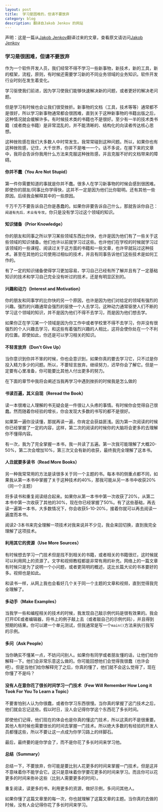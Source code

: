 ```yaml
---
layout: post
title:  学习是困难的，但请不要放弃 
category: blog
description: 翻译自Jakob Jenkov 的网站
---
```


声明：这是一篇从[Jakob Jenkov]翻译过来的文章，查看原文请访问[Jakob Jenkov]

### 学习是很困难，但请不要放弃

作为一个软件开发人员，我们经常不得不学习一些新事物，新技术，新的工具，新的框架，流程，原则，有时候还需要学习新的不同业务领域的业务知识。软件开发行业时刻在发生着变化。

学习驱使我们前进，因为学习使我们能够快速解决新的问题，或者更好的解决老问题。

但是学习有时候也会让我们很受挫折。新事物的文档（工具，技术等等）通常都不是很好，所以学习新事物通常都会很困难，直到关于这种新事物的书籍出版之后，这种情况就会缓解许多。有时候技术类的书籍也不是很好。至少有一半的技术类书籍（或者商业书籍）是非常混乱的，并不能清晰的、结构化的向读者传达核心思想。

这种挫败感在我们大多数人中时常发生。我常常碰到这种问题。所以，如果你也有这种挫败感，记住，大千世界，你并不是唯一一个。话不多说，在接下来的文章中，我将会告诉你我用什么方法来克服这种挫败感，并且克服不好的文档带来的障碍。

#### 你并不蠢（You Are Not Stupid）

第一件你需要知道的事就是你并不蠢。很多人在学习新事物的时候会感到很困难。即使你的朋友/同事比你学得快，这并不一定是因为他们比你聪明。还有其他一些原因。后续我会解释其中的一些原因。

千万千万不要告诉自己你是愚蠢的。如果你非要告诉自己什么，那就告诉你自己：`闻道有先后，术业有专攻`，你只是没有学习过这个领域的知识。

#### 知识储备（Prior Knowledge）

你的朋友和同事之所以学习某些领域东西比你快，也许是因为他们有了一些关于这些领域的知识储备。他们也许以前就学习过这些。也许他们在学校的时候就学习过该领域的一些课程、阅读过关于这方面的书籍和一些文章，也许早就玩过这种技术。甚至在其他的公司使用过相似的技术，并且有同事告诉他们这些技术是如何工作的。

有了一定的知识储备使得学习更加容易，学习自己已经有所了解并且有了一定基础知识的技术和学习自己完全没有听过的技术，还是有明显区别的。

#### 兴趣和动力（Interest and Motivation）

你的朋友和同事学的比你快的另一个原因，也许是因为他们对给定的领域有强烈的兴趣。强烈的兴趣通常会强烈的驱使一个人去学习。这种动力通常驱使人们不断的学习这个领域的知识，并不是因为他们不得不去学习，而是因为他们想去学。

如果你正在学习某一个领域是因为你工作中或者学校里不得不去学习，你并没有很强烈的个人兴趣去学习，和这些有着强烈兴趣的人相比，这将会使你处在一个不利的位置。即使如此，你还是可以学习相关的知识。

#### 不轻言放弃（Don't Give Up）

当你意识到你并不笨的时候，你也会意识到，如果你真的要去学习它，只不过是你投入精力多少的问题。所以，不要轻言放弃。继续努力，迟早你会了解它。但是一定要有心里准备，你可能要比其他人付出更多的努力。

在下面的章节中我将会阐述当我再学习中遇到挫折的时候我是怎么做的

#### 书读百遍，其义自现（Reread the Book）

读一本很难让人理解的书无疑会是一件很让人头疼的事情。有时候你会觉得自己很蠢。然而随着你经验的增长，你会发现大多数的书写的都不是很好。

如果第一遍你没读懂，那就再读一遍，你肯定会获益匪浅。因为第一次阅读的时候你已经掌握了一定的内容，这样，第二次的阅读的时候你的大脑将会更多的去理解你不懂得内容。

有一次，我为了完全掌握一本书，我一共读了五遍。第一次我可能理解了大概20-50%，第二次会增加10%，第三次又会有新的收获，最终我完全理解了这本书。 

#### 人丑就要多读书（Read More Books）

另一种我常常用的方法是读很多关于同一个主题的书。每本书的侧重点都不同，如果我从第一本书中掌握了关于这种技术的40%，那我可能从另一本书中收获20%（同一个主题）

将多读书和重复阅读结合起来。如果你从第一本书中第一次收获了20%，从第二本书中第一次收获了其他的30%，现在你已经掌握了50%。有了这些基础，再去读一遍第一本书，大多数情况下，你会收获5-10-20%，接着你就可以再去阅读一遍度而本书。

阅读2-3本书来完全理解一项技术对我来说并不少见，我会来回切换，直到我完全理解了这项技术。


#### 利用其它的资源（Use More Sources）

有时候想去学习一门技术但是找不到相关的书籍，或者相关的书籍很烂，这时候就可以利用网上的资源了。文字和视频教程都是非常有用的补充。网络上的一篇文章有时候只是为了说明一个小问题，或者更简明的概述，这比长篇大论的书本要好的多。视频也是如此。

和读书一样，从网上我也会看好几个关于同一个主题的文章和视频，直到觉得我完全理解了。

#### 多动手（Make Examples）

当我学一些和编程相关的技术的时候，我发现自己敲示例代码是很有效果的。我会打开IDE或者编辑器，将书上的例子敲上去（或者敲自己的示例代码），并且得到预期的结果。你可以建一个单元测试，但我通常是写一个`main()`方法来执行我写的示例。

#### 多问（Ask People）

当你确实不懂某一点，不妨问问别人。如果你有同学或者朋友懂的话，让他们给你解释一下。他们会非常乐意这么做的。你可能回想他们会觉得我很蠢（也许会吧）。但是当他们给你解释完了之后，你真的懂了，他们就不会这么觉得了，现在你懂了不是吗？

#### 没有人在意你花了很长时间学习一门技术（Few Will Remember How Long it Took For You To Learn a Topic）

不要害怕别人认为你很蠢，或者你学习东西很慢。当你真的掌握了这门技术之后，他们就会忘记这些。假以时日，没人会记得你学这个东西花了多长时间。

即使他们记得，他们现在的体会也是你真的懂这门技术，所以这真的不是很重要。其他人有时候也需要很长的时间去掌握一门技术。所以绝大多数的有经验的开发人员都懂这些，所以不要让这一点成为你学习路上的绊脚石。

最后，最终要的是你学会了，而不是你花了多长时间来学习他。

#### 总结（Summary）

总结一下，不要放弃，你可能是要比别人花更多的时间来掌握一门技术，但是这并不意味着你不能学会它。这只是意味着你学要花更多的时间来学习。而且你可以花更多的时间来弥补这些（比别人需要更多的时间）。

重复阅读，读更多的书，利用更多的资源，做好示例，多问问其他人。

如果你懂了这篇文章里的每一次，你也就理解了这篇文章的主题。当你真的去做的时候，没有人会记得你花了多长时间来学习。


[Jakob Jenkov]: http://tutorials.jenkov.com/software-as-career/learning-is-hard.html "Jakob Jenkov"